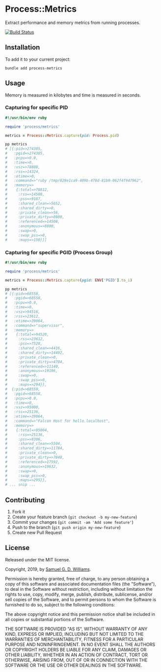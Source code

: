 # Process::Metrics

Extract performance and memory metrics from running processes.

[![Build Status](https://travis-ci.com/socketry/process-metrics.svg)](https://travis-ci.com/socketry/process-metrics)

## Installation

To add it to your current project:

	bundle add process-metrics

## Usage

Memory is measured in kilobytes and time is measured in seconds.

### Capturing for specific PID

```ruby
#!/usr/bin/env ruby

require 'process/metrics'

metrics = Process::Metrics.capture(pid: Process.pid)

pp metrics
# [{:pid=>274305,
#   :pgid=>274305,
#   :pcpu=>0.0,
#   :time=>0,
#   :vsz=>78808,
#   :rss=>14324,
#   :etime=>0,
#   :command=>"ruby /tmp/028e1ca9-409b-478d-81b0-062f4f947962",
#   :memory=>
#    {:total=>78812,
#     :rss=>14508,
#     :pss=>9187,
#     :shared_clean=>5652,
#     :shared_dirty=>0,
#     :private_clean=>56,
#     :private_dirty=>8800,
#     :referenced=>14508,
#     :anonymous=>8800,
#     :swap=>0,
#     :swap_pss=>0,
#     :maps=>150}}]
```

### Capturing for specific PGID (Process Group)

```ruby
#!/usr/bin/env ruby

require 'process/metrics'

metrics = Process::Metrics.capture(pgid: ENV['PGID'].to_i)

pp metrics
# [{:pid=>68558,
#   :pgid=>68558,
#   :pcpu=>0.0,
#   :time=>0,
#   :vsz=>94516,
#   :rss=>23612,
#   :etime=>39064,
#   :command=>"supervisor",
#   :memory=>
#    {:total=>94520,
#     :rss=>23612,
#     :pss=>7528,
#     :shared_clean=>4416,
#     :shared_dirty=>14492,
#     :private_clean=>0,
#     :private_dirty=>4704,
#     :referenced=>11140,
#     :anonymous=>19196,
#     :swap=>0,
#     :swap_pss=>0,
#     :maps=>294}},
#  {:pid=>68559,
#   :pgid=>68558,
#   :pcpu=>0.0,
#   :time=>0,
#   :vsz=>95000,
#   :rss=>25136,
#   :etime=>39064,
#   :command=>"Falcon Host for hello.localhost",
#   :memory=>
#    {:total=>95004,
#     :rss=>25136,
#     :pss=>9306,
#     :shared_clean=>5504,
#     :shared_dirty=>11784,
#     :private_clean=>0,
#     :private_dirty=>7848,
#     :referenced=>17592,
#     :anonymous=>19632,
#     :swap=>0,
#     :swap_pss=>0,
#     :maps=>295}},
# ... snip ...
```

## Contributing

1. Fork it
2. Create your feature branch (`git checkout -b my-new-feature`)
3. Commit your changes (`git commit -am 'Add some feature'`)
4. Push to the branch (`git push origin my-new-feature`)
5. Create new Pull Request

## License

Released under the MIT license.

Copyright, 2019, by [Samuel G. D. Williams](http://www.codeotaku.com).

Permission is hereby granted, free of charge, to any person obtaining a copy
of this software and associated documentation files (the "Software"), to deal
in the Software without restriction, including without limitation the rights
to use, copy, modify, merge, publish, distribute, sublicense, and/or sell
copies of the Software, and to permit persons to whom the Software is
furnished to do so, subject to the following conditions:

The above copyright notice and this permission notice shall be included in
all copies or substantial portions of the Software.

THE SOFTWARE IS PROVIDED "AS IS", WITHOUT WARRANTY OF ANY KIND, EXPRESS OR
IMPLIED, INCLUDING BUT NOT LIMITED TO THE WARRANTIES OF MERCHANTABILITY,
FITNESS FOR A PARTICULAR PURPOSE AND NONINFRINGEMENT. IN NO EVENT SHALL THE
AUTHORS OR COPYRIGHT HOLDERS BE LIABLE FOR ANY CLAIM, DAMAGES OR OTHER
LIABILITY, WHETHER IN AN ACTION OF CONTRACT, TORT OR OTHERWISE, ARISING FROM,
OUT OF OR IN CONNECTION WITH THE SOFTWARE OR THE USE OR OTHER DEALINGS IN
THE SOFTWARE.

